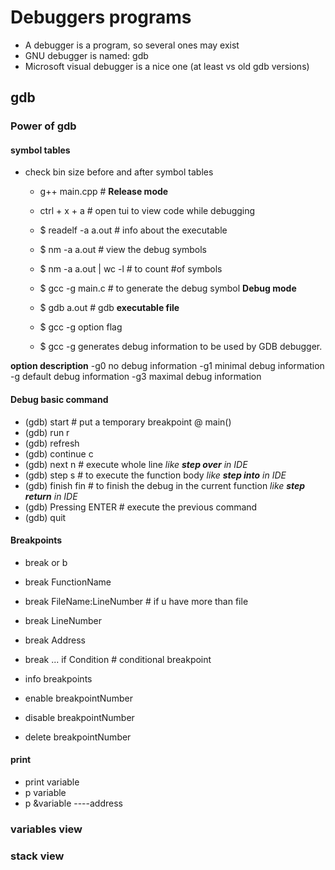 # Debuggers programs

- A debugger is a program, so several ones may exist
- GNU debugger is named: gdb
- Microsoft visual debugger is a nice one (at least vs old gdb versions)

## gdb

### Power of gdb

#### symbol tables

- check bin size before and after symbol tables

  - g++ main.cpp # **Release mode**
  - ctrl + x + a # open tui to view code while debugging
  - $ readelf -a a.out # info about the executable
  - $ nm -a a.out # view the debug symbols
  - $ nm -a a.out | wc -l # to count #of symbols

  - $ gcc -g main.c # to generate the debug symbol **Debug mode**
  - $ gdb a.out # gdb **executable file**
  - $ gcc -g option flag
  - $ gcc -g generates debug information to be used by GDB debugger.

**option description**
-g0 no debug information
-g1 minimal debug information
-g default debug information
-g3 maximal debug information

#### Debug basic command

- (gdb) start # put a temporary breakpoint @ main()
- (gdb) run r
- (gdb) refresh
- (gdb) continue c
- (gdb) next n # execute whole line _like **step over** in IDE_
- (gdb) step s # to execute the function body _like **step into** in IDE_
- (gdb) finish fin # to finish the debug in the current function _like **step return** in IDE_
- (gdb) Pressing ENTER # execute the previous command
- (gdb) quit

#### Breakpoints

- break or b
- break FunctionName
- break FileName:LineNumber # if u have more than file
- break LineNumber
- break Address
- break ... if Condition # conditional breakpoint

- info breakpoints
- enable breakpointNumber
- disable breakpointNumber
- delete breakpointNumber

#### print

- print variable
- p variable
- p &variable ----address

### variables view

### stack view
